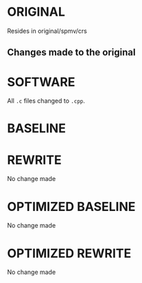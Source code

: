 # ORIGINAL
Resides in original/spmv/crs

## Changes made to the original

# SOFTWARE
All `.c` files changed to `.cpp`.

# BASELINE

# REWRITE
No change made

# OPTIMIZED BASELINE
No change made

# OPTIMIZED REWRITE
No change made
